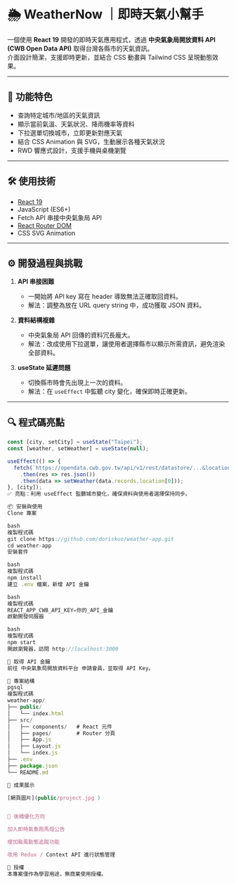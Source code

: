 # 🌦️ WeatherNow ｜即時天氣小幫手

一個使用 **React 19** 開發的即時天氣應用程式，透過 **中央氣象局開放資料 API (CWB Open Data API)** 取得台灣各縣市的天氣資訊。  
介面設計簡潔，支援即時更新，並結合 CSS 動畫與 Tailwind CSS 呈現動態效果。

---

## 🚀 功能特色

- 查詢特定城市/地區的天氣資訊
- 顯示當前氣溫、天氣狀況、降雨機率等資料
- 下拉選單切換城市，立即更新對應天氣
- 結合 CSS Animation 與 SVG，生動展示各種天氣狀況
- RWD 響應式設計，支援手機與桌機瀏覽

---

## 🛠️ 使用技術

- [React 19](https://react.dev/)
- JavaScript (ES6+)
- Fetch API 串接中央氣象局 API
- [React Router DOM](https://reactrouter.com/)
- CSS SVG Animation

---

## ⚙️ 開發過程與挑戰

1. **API 串接困難**

   - 一開始將 API key 寫在 header 導致無法正確取回資料。
   - 解法：調整為放在 URL query string 中，成功獲取 JSON 資料。

2. **資料結構複雜**

   - 中央氣象局 API 回傳的資料冗長龐大。
   - 解法：改成使用下拉選單，讓使用者選擇縣市以顯示所需資訊，避免渲染全部資料。

3. **useState 延遲問題**
   - 切換縣市時會先出現上一次的資料。
   - 解法：在 `useEffect` 中監聽 city 變化，確保即時正確更新。

---

## 🔍 程式碼亮點

```jsx
const [city, setCity] = useState("Taipei");
const [weather, setWeather] = useState(null);

useEffect(() => {
  fetch(`https://opendata.cwb.gov.tw/api/v1/rest/datastore/...&locationName=${city}&Authorization=${API_KEY}`)
    .then(res => res.json())
    .then(data => setWeather(data.records.location[0]));
}, [city]);
✅ 亮點：利用 useEffect 監聽城市變化，確保資料與使用者選擇保持同步。

📦 安裝與使用
Clone 專案

bash
複製程式碼
git clone https://github.com/doriskuo/weather-app.git
cd weather-app
安裝套件

bash
複製程式碼
npm install
建立 .env 檔案，新增 API 金鑰

bash
複製程式碼
REACT_APP_CWB_API_KEY=你的_API_金鑰
啟動開發伺服器

bash
複製程式碼
npm start
開啟瀏覽器，訪問 http://localhost:3000

🔑 取得 API 金鑰
前往 中央氣象局開放資料平台 申請會員，並取得 API Key。

📂 專案結構
pgsql
複製程式碼
weather-app/
├── public/
│   └── index.html
├── src/
│   ├── components/   # React 元件
│   ├── pages/        # Router 分頁
│   ├── App.js
│   ├── Layout.js
│   └── index.js
├── .env
├── package.json
└── README.md

📸 成果展示

[網頁圖片](public/project.jpg )


🚀 後續優化方向

加入即時氣象跑馬燈公告

增加颱風動態追蹤功能

改用 Redux / Context API 進行狀態管理

📄 授權
本專案僅作為學習用途，無商業使用授權。

```
